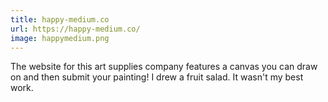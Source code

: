 ```yaml
---
title: happy-medium.co
url: https://happy-medium.co/
image: happymedium.png
---
```


The website for this art supplies company features a canvas you can draw on and then submit your painting! I drew a fruit salad. It wasn't my best work.